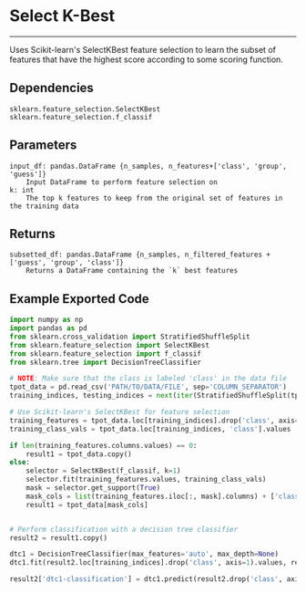 # Select K-Best
* * * 

Uses Scikit-learn's SelectKBest feature selection to learn the subset of features that have the highest score according to some scoring function.

## Dependencies 
    sklearn.feature_selection.SelectKBest
    sklearn.feature_selection.f_classif


Parameters
----------
    input_df: pandas.DataFrame {n_samples, n_features+['class', 'group', 'guess']}
        Input DataFrame to perform feature selection on
    k: int
        The top k features to keep from the original set of features in the training data

Returns
-------
    subsetted_df: pandas.DataFrame {n_samples, n_filtered_features + ['guess', 'group', 'class']}
        Returns a DataFrame containing the `k` best features

Example Exported Code
---------------------

```Python
import numpy as np
import pandas as pd
from sklearn.cross_validation import StratifiedShuffleSplit
from sklearn.feature_selection import SelectKBest
from sklearn.feature_selection import f_classif
from sklearn.tree import DecisionTreeClassifier

# NOTE: Make sure that the class is labeled 'class' in the data file
tpot_data = pd.read_csv('PATH/TO/DATA/FILE', sep='COLUMN_SEPARATOR')
training_indices, testing_indices = next(iter(StratifiedShuffleSplit(tpot_data['class'].values, n_iter=1, train_size=0.75, test_size=0.25)))

# Use Scikit-learn's SelectKBest for feature selection
training_features = tpot_data.loc[training_indices].drop('class', axis=1)
training_class_vals = tpot_data.loc[training_indices, 'class'].values

if len(training_features.columns.values) == 0:
    result1 = tpot_data.copy()
else:
    selector = SelectKBest(f_classif, k=1)
    selector.fit(training_features.values, training_class_vals)
    mask = selector.get_support(True)
    mask_cols = list(training_features.iloc[:, mask].columns) + ['class']
    result1 = tpot_data[mask_cols]


# Perform classification with a decision tree classifier
result2 = result1.copy()

dtc1 = DecisionTreeClassifier(max_features='auto', max_depth=None)
dtc1.fit(result2.loc[training_indices].drop('class', axis=1).values, result2.loc[training_indices, 'class'].values)

result2['dtc1-classification'] = dtc1.predict(result2.drop('class', axis=1).values)

```
